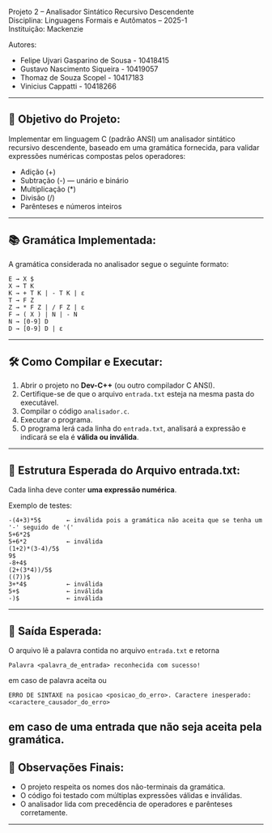 Projeto 2 – Analisador Sintático Recursivo Descendente  
Disciplina: Linguagens Formais e Autômatos – 2025-1  
Instituição: Mackenzie

Autores:
- Felipe Ujvari Gasparino de Sousa - 10418415
- Gustavo Nascimento Siqueira - 10419057
- Thomaz de Souza Scopel - 10417183
- Vinicius Cappatti - 10418266

------------------------------------------------------------
📌 Objetivo do Projeto:
------------------------------------------------------------
Implementar em linguagem C (padrão ANSI) um analisador sintático recursivo descendente, baseado em uma gramática fornecida, para validar expressões numéricas compostas pelos operadores:
- Adição (+)
- Subtração (-) — unário e binário
- Multiplicação (*)
- Divisão (/)
- Parênteses e números inteiros

------------------------------------------------------------
📚 Gramática Implementada:
------------------------------------------------------------
A gramática considerada no analisador segue o seguinte formato:

    E → X $
    X → T K
    K → + T K | - T K | ε
    T → F Z
    Z → * F Z | / F Z | ε
    F → ( X ) | N | - N
    N → [0-9] D
    D → [0-9] D | ε

------------------------------------------------------------
🛠️ Como Compilar e Executar:
------------------------------------------------------------

1. Abrir o projeto no **Dev-C++** (ou outro compilador C ANSI).
2. Certifique-se de que o arquivo `entrada.txt` esteja na mesma pasta do executável.
3. Compilar o código `analisador.c`.
4. Executar o programa.
5. O programa lerá cada linha do `entrada.txt`, analisará a expressão e indicará se ela é **válida ou inválida**.

------------------------------------------------------------
📂 Estrutura Esperada do Arquivo entrada.txt:
------------------------------------------------------------
Cada linha deve conter **uma expressão numérica**.

Exemplo de testes:

    -(4+3)*5$       ← inválida pois a gramática não aceita que se tenha um '-' seguido de '('
    5+6*2$
    5+6*2           ← inválida
    (1+2)*(3-4)/5$
    9$
    -8+4$
    (2+(3*4))/5$
    ((7))$
    3+*4$           ← inválida
    5+$             ← inválida
    -)$             ← inválida

------------------------------------------------------------
🧪 Saída Esperada:
------------------------------------------------------------
O arquivo lê a palavra contida no arquivo `entrada.txt` e retorna

```
Palavra <palavra_de_entrada> reconhecida com sucesso!
```

em caso de palavra aceita ou

```
ERRO DE SINTAXE na posicao <posicao_do_erro>. Caractere inesperado: <caractere_causador_do_erro>
```

em caso de uma entrada que não seja aceita pela gramática.
------------------------------------------------------------
📌 Observações Finais:
------------------------------------------------------------
- O projeto respeita os nomes dos não-terminais da gramática.
- O código foi testado com múltiplas expressões válidas e inválidas.
- O analisador lida com precedência de operadores e parênteses corretamente.
------------------------------------------------------------
